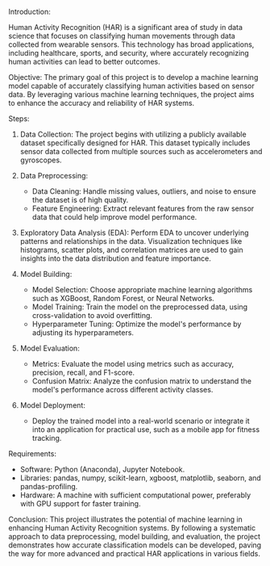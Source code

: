 Introduction:

Human Activity Recognition (HAR) is a significant area of study in data science that focuses on classifying human movements through data collected from wearable sensors. This technology has broad applications, including healthcare, sports, and security, where accurately recognizing human activities can lead to better outcomes.

Objective:
The primary goal of this project is to develop a machine learning model capable of accurately classifying human activities based on sensor data. By leveraging various machine learning techniques, the project aims to enhance the accuracy and reliability of HAR systems.

Steps:

1. Data Collection:
   The project begins with utilizing a publicly available dataset specifically designed for HAR. This dataset typically includes sensor data collected from multiple sources such as accelerometers and gyroscopes.

2. Data Preprocessing:
   - Data Cleaning: Handle missing values, outliers, and noise to ensure the dataset is of high quality.
   - Feature Engineering: Extract relevant features from the raw sensor data that could help improve model performance.

3. Exploratory Data Analysis (EDA):
   Perform EDA to uncover underlying patterns and relationships in the data. Visualization techniques like histograms, scatter plots, and correlation matrices are used to gain insights into the data distribution and feature importance.

4. Model Building:
   - Model Selection: Choose appropriate machine learning algorithms such as XGBoost, Random Forest, or Neural Networks.
   - Model Training: Train the model on the preprocessed data, using cross-validation to avoid overfitting.
   - Hyperparameter Tuning: Optimize the model's performance by adjusting its hyperparameters.

5. Model Evaluation:
   - Metrics: Evaluate the model using metrics such as accuracy, precision, recall, and F1-score.
   - Confusion Matrix: Analyze the confusion matrix to understand the model's performance across different activity classes.

6. Model Deployment:
   - Deploy the trained model into a real-world scenario or integrate it into an application for practical use, such as a mobile app for fitness tracking.

Requirements:
- Software: Python (Anaconda), Jupyter Notebook.
- Libraries: pandas, numpy, scikit-learn, xgboost, matplotlib, seaborn, and pandas-profiling.
- Hardware: A machine with sufficient computational power, preferably with GPU support for faster training.

Conclusion:
This project illustrates the potential of machine learning in enhancing Human Activity Recognition systems. By following a systematic approach to data preprocessing, model building, and evaluation, the project demonstrates how accurate classification models can be developed, paving the way for more advanced and practical HAR applications in various fields.
